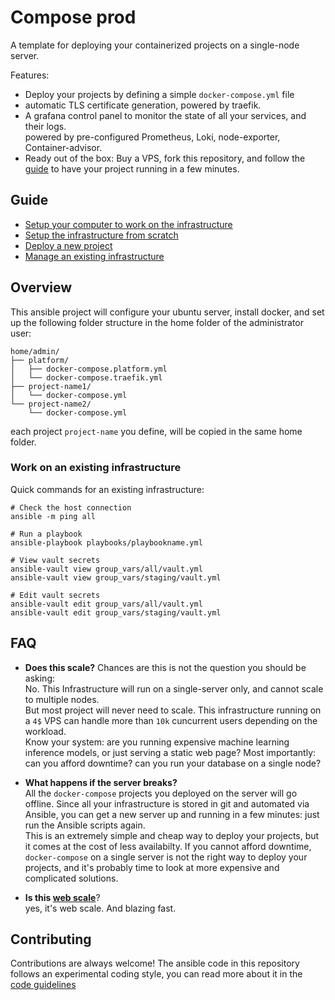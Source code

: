 # Compose prod

A template for deploying your containerized projects
on a single-node server.

Features:

- Deploy your projects by defining a simple `docker-compose.yml` file
- automatic TLS certificate generation, powered by traefik.
- A grafana control panel to monitor the state of all your services, and their logs.  
  powered by pre-configured Prometheus, Loki, node-exporter, Container-advisor.
- Ready out of the box: Buy a VPS, fork this repository, and follow the [guide](#guide) to
  have your project running in a few minutes.

## Guide

- [Setup your computer to work on the infrastructure](./docs/devenv-setup.md)
- [Setup the infrastructure from scratch](./docs/infra-from-scratch.md)
- [Deploy a new project](./docs/deploy.md)
- [Manage an existing infrastructure](./docs/manage-existing-infra.md)

## Overview

This ansible project will configure your ubuntu server, install docker,
and set up the following folder structure in the home folder of the 
administrator user:

```
home/admin/
├── platform/
│   ├── docker-compose.platform.yml
│   └── docker-compose.traefik.yml
├── project-name1/
│   └── docker-compose.yml
└── project-name2/
    └── docker-compose.yml
```

each project `project-name` you define, will be copied in the same home folder.


### Work on an existing infrastructure

Quick commands for an existing infrastructure:
```
# Check the host connection
ansible -m ping all

# Run a playbook
ansible-playbook playbooks/playbookname.yml

# View vault secrets
ansible-vault view group_vars/all/vault.yml
ansible-vault view group_vars/staging/vault.yml

# Edit vault secrets
ansible-vault edit group_vars/all/vault.yml
ansible-vault edit group_vars/staging/vault.yml
```

## FAQ

- __Does this scale?__
  Chances are this is not the question you should be asking:  
  No. This Infrastructure will run on a single-server only, and cannot scale to multiple nodes.  
  But most project will never need to scale. This infrastructure running on a `4$` VPS
  can handle more than `10k` cuncurrent users depending on the workload.  
  Know your system: are you running expensive machine learning inference models, or just serving a static web page?
  Most importantly: can you afford downtime? can you run your database on a single node?

- __What happens if the server breaks?__  
  All the `docker-compose` projects you deployed on the server will go
  offline. Since all your infrastructure is stored in git and automated via Ansible, you can get a new server up and running in a few minutes: just run the Ansible scripts again.  
  This is an extremely simple and cheap way to deploy your projects, but it comes at the cost of less availabilty.
  If you cannot afford downtime, `docker-compose` on a single server is not the right way to deploy 
  your projects, and it's probably time to look at more expensive and complicated solutions.

- __Is this [web scale](https://www.youtube.com/watch?v=b2F-DItXtZs)__?  
  yes, it's web scale. And blazing fast.


## Contributing

Contributions are always welcome! The ansible code
in this repository follows an experimental coding style,
you can read more about it in the [code guidelines](./docs/code-guidelines.md)
